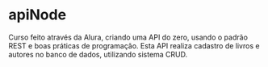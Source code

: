 # apiNode

Curso feito através da Alura, criando uma API do zero, usando o padrão REST e boas práticas de programação.
Esta API realiza cadastro de livros e autores no banco de dados, utilizando sistema CRUD.
